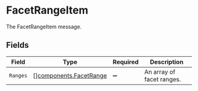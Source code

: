 # FacetRangeItem

The FacetRangeItem message.


## Fields

| Field                                                            | Type                                                             | Required                                                         | Description                                                      |
| ---------------------------------------------------------------- | ---------------------------------------------------------------- | ---------------------------------------------------------------- | ---------------------------------------------------------------- |
| `Ranges`                                                         | [][components.FacetRange](../../models/components/facetrange.md) | :heavy_minus_sign:                                               | An array of facet ranges.                                        |